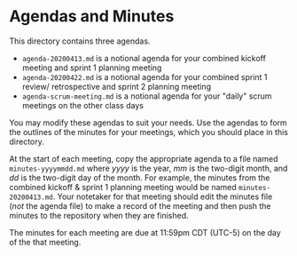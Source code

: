 #   Agendas and Minutes

This directory contains three agendas.

-   `agenda-20200413.md` is a notional agenda for your combined kickoff meeting
    and sprint 1 planning meeting
-   `agenda-20200422.md` is a notional agenda for your combined sprint 1 review/
    retrospective and sprint 2 planning meeting
-   `agenda-scrum-meeting.md` is a notional agenda for your "daily" scrum
    meetings on the other class days

You may modify these agendas to suit your needs. Use the agendas to form the
outlines of the minutes for your meetings, which you should place in this
directory.

At the start of each meeting, copy the appropriate agenda to a file named
`minutes-yyyymmdd.md` where *yyyy* is the year, *mm* is the two-digit month,
and *dd* is the two-digit day of the month. For example, the minutes from the
combined kickoff & sprint 1 planning meeting would be named
`minutes-20200413.md`. Your notetaker for that meeting should edit the minutes
file (*not* the agenda file) to make a record of the meeting and then push the
minutes to the repository when they are finished.

The minutes for each meeting are due at 11:59pm CDT (UTC-5) on the day of the
that meeting.

